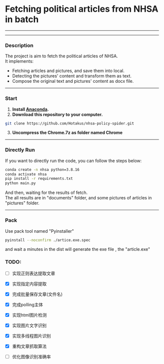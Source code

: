 # Fetching political articles from NHSA in batch

---

---

### Description
The project is aim to fetch the political articles of NHSA.  
It implements:
- Fetching articles and pictures, and save them into local.
- Detecting the pictures' content and transform them as text.
- Compose the original text and pictures' content as docx file.

---
### Start
1. **Install [Anaconda](https://www.anaconda.com/download/).**  
2. **Download this repository to your computer.**
```bash
git clone https://github.com/Hotakus/nhsa-policy-spider.git
```
3. **Uncompress the Chrome.7z as folder named Chrome**  
---
### Directly Run
If you want to directly run the code, you can follow the steps below:

```bash
conda create -n nhsa python=3.8.16
conda activate nhsa
pip install -r requirements.txt
python main.py
```
And then, waiting for the results of fetch.  
The all results are in "documents" folder, and some pictures of articles in 
"pictures" folder.

---
### Pack
Use pack tool named "Pyinstaller"
```bash
pyinstall --noconfirm ./artice.exe.spec
```

and wait a minutes in the dist will generate the exe file
, the "article.exe"

### TODO:
- [ ] 实现正则表达提取文章
- [x] 实现指定内容提取
- [x] 完成批量保存文章(文件名)
- [x] 完成polling主体

- [x] 实现html图片检测
- [x] 实现图片文字识别
- [x] 实现多线程图片识别
- [x] 重构文章抓取算法
- [ ] 优化图像识别准确率